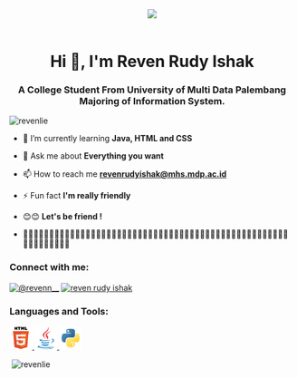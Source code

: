 <div align="center"> 
  <img src="https://wallpapercave.com/wp/wp5196877.jpg"/>
</div><br />

<h1 align="center">Hi 👋, I'm Reven Rudy Ishak</h1>
<h3 align="center">A College Student From University of Multi Data Palembang Majoring of Information System.</h3>

<p align="left"> <img src="https://komarev.com/ghpvc/?username=revenlie&label=Profile%20views&color=0e75b6&style=flat" alt="revenlie" /> </p>

- 🌱 I’m currently learning **Java, HTML and CSS**

- 💬 Ask me about **Everything you want**

- 📫 How to reach me **revenrudyishak@mhs.mdp.ac.id**

- ⚡ Fun fact **I'm really friendly**

- 😊😊 **Let's be friend !**

- **👩🏻‍💻👩🏻‍💻👩🏻‍💻👩🏻‍💻👩🏻‍💻👩🏻‍💻👩🏻‍💻👩🏻‍💻👩🏻‍💻👩🏻‍💻👩🏻‍💻👩🏻‍💻👩🏻‍💻👩🏻‍💻👩🏻‍💻👩🏻‍💻👩🏻‍💻👩🏻‍💻👩🏻‍💻👩🏻‍💻**

<h3 align="left">Connect with me:</h3>
<p align="left">
<a href="https://instagram.com/@revenn__" target="blank"><img align="center" src="https://raw.githubusercontent.com/rahuldkjain/github-profile-readme-generator/master/src/images/icons/Social/instagram.svg" alt="@revenn__" height="30" width="40" /></a>
<a href="https://www.youtube.com/c/reven rudy ishak" target="blank"><img align="center" src="https://raw.githubusercontent.com/rahuldkjain/github-profile-readme-generator/master/src/images/icons/Social/youtube.svg" alt="reven rudy ishak" height="30" width="40" /></a>
</p>

<h3 align="left">Languages and Tools:</h3>
<p align="left"> <a href="https://www.w3.org/html/" target="_blank" rel="noreferrer"> <img src="https://raw.githubusercontent.com/devicons/devicon/master/icons/html5/html5-original-wordmark.svg" alt="html5" width="40" height="40"/> </a> <a href="https://www.java.com" target="_blank" rel="noreferrer"> <img src="https://raw.githubusercontent.com/devicons/devicon/master/icons/java/java-original.svg" alt="java" width="40" height="40"/> </a> <a href="https://www.python.org" target="_blank" rel="noreferrer"> <img src="https://raw.githubusercontent.com/devicons/devicon/master/icons/python/python-original.svg" alt="python" width="40" height="40"/> </a> </p>

<p>&nbsp;<img align="center" src="https://github-readme-stats.vercel.app/api?username=revenlie&show_icons=true&locale=en" alt="revenlie" /></p>
